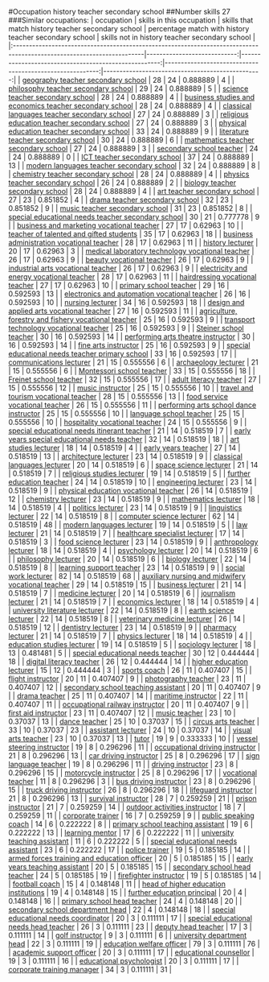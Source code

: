 #Occupation history teacher secondary school
##Number skills 27
###Similar occupations:
| occupation                                                                                                            |   skills in this occupation |   skills that match history teacher secondary school |   percentage match with history teacher secondary school |   skills not in history teacher secondary school |
|:----------------------------------------------------------------------------------------------------------------------|----------------------------:|-----------------------------------------------------:|---------------------------------------------------------:|-------------------------------------------------:|
| [geography teacher secondary school](geography_teacher_secondary_school.md)                                           |                          28 |                                                   24 |                                                 0.888889 |                                                4 |
| [philosophy teacher secondary school](philosophy_teacher_secondary_school.md)                                         |                          29 |                                                   24 |                                                 0.888889 |                                                5 |
| [science teacher secondary school](science_teacher_secondary_school.md)                                               |                          28 |                                                   24 |                                                 0.888889 |                                                4 |
| [business studies and economics teacher secondary school](business_studies_and_economics_teacher_secondary_school.md) |                          28 |                                                   24 |                                                 0.888889 |                                                4 |
| [classical languages teacher secondary school](classical_languages_teacher_secondary_school.md)                       |                          27 |                                                   24 |                                                 0.888889 |                                                3 |
| [religious education teacher secondary school](religious_education_teacher_secondary_school.md)                       |                          27 |                                                   24 |                                                 0.888889 |                                                3 |
| [physical education teacher secondary school](physical_education_teacher_secondary_school.md)                         |                          33 |                                                   24 |                                                 0.888889 |                                                9 |
| [literature teacher secondary school](literature_teacher_secondary_school.md)                                         |                          30 |                                                   24 |                                                 0.888889 |                                                6 |
| [mathematics teacher secondary school](mathematics_teacher_secondary_school.md)                                       |                          27 |                                                   24 |                                                 0.888889 |                                                3 |
| [secondary school teacher](secondary_school_teacher.md)                                                               |                          24 |                                                   24 |                                                 0.888889 |                                                0 |
| [ICT teacher secondary school](ICT_teacher_secondary_school.md)                                                       |                          37 |                                                   24 |                                                 0.888889 |                                               13 |
| [modern languages teacher secondary school](modern_languages_teacher_secondary_school.md)                             |                          32 |                                                   24 |                                                 0.888889 |                                                8 |
| [chemistry teacher secondary school](chemistry_teacher_secondary_school.md)                                           |                          28 |                                                   24 |                                                 0.888889 |                                                4 |
| [physics teacher secondary school](physics_teacher_secondary_school.md)                                               |                          26 |                                                   24 |                                                 0.888889 |                                                2 |
| [biology teacher secondary school](biology_teacher_secondary_school.md)                                               |                          28 |                                                   24 |                                                 0.888889 |                                                4 |
| [art teacher secondary school](art_teacher_secondary_school.md)                                                       |                          27 |                                                   23 |                                                 0.851852 |                                                4 |
| [drama teacher secondary school](drama_teacher_secondary_school.md)                                                   |                          32 |                                                   23 |                                                 0.851852 |                                                9 |
| [music teacher secondary school](music_teacher_secondary_school.md)                                                   |                          31 |                                                   23 |                                                 0.851852 |                                                8 |
| [special educational needs teacher secondary school](special_educational_needs_teacher_secondary_school.md)           |                          30 |                                                   21 |                                                 0.777778 |                                                9 |
| [business and marketing vocational teacher](business_and_marketing_vocational_teacher.md)                             |                          27 |                                                   17 |                                                 0.62963  |                                               10 |
| [teacher of talented and gifted students](teacher_of_talented_and_gifted_students.md)                                 |                          35 |                                                   17 |                                                 0.62963  |                                               18 |
| [business administration vocational teacher](business_administration_vocational_teacher.md)                           |                          28 |                                                   17 |                                                 0.62963  |                                               11 |
| [history lecturer](history_lecturer.md)                                                                               |                          20 |                                                   17 |                                                 0.62963  |                                                3 |
| [medical laboratory technology vocational teacher](medical_laboratory_technology_vocational_teacher.md)               |                          26 |                                                   17 |                                                 0.62963  |                                                9 |
| [beauty vocational teacher](beauty_vocational_teacher.md)                                                             |                          26 |                                                   17 |                                                 0.62963  |                                                9 |
| [industrial arts vocational teacher](industrial_arts_vocational_teacher.md)                                           |                          26 |                                                   17 |                                                 0.62963  |                                                9 |
| [electricity and energy vocational teacher](electricity_and_energy_vocational_teacher.md)                             |                          28 |                                                   17 |                                                 0.62963  |                                               11 |
| [hairdressing vocational teacher](hairdressing_vocational_teacher.md)                                                 |                          27 |                                                   17 |                                                 0.62963  |                                               10 |
| [primary school teacher](primary_school_teacher.md)                                                                   |                          29 |                                                   16 |                                                 0.592593 |                                               13 |
| [electronics and automation vocational teacher](electronics_and_automation_vocational_teacher.md)                     |                          26 |                                                   16 |                                                 0.592593 |                                               10 |
| [nursing lecturer](nursing_lecturer.md)                                                                               |                          34 |                                                   16 |                                                 0.592593 |                                               18 |
| [design and applied arts vocational teacher](design_and_applied_arts_vocational_teacher.md)                           |                          27 |                                                   16 |                                                 0.592593 |                                               11 |
| [agriculture, forestry and fishery vocational teacher](agriculture,_forestry_and_fishery_vocational_teacher.md)       |                          25 |                                                   16 |                                                 0.592593 |                                                9 |
| [transport technology vocational teacher](transport_technology_vocational_teacher.md)                                 |                          25 |                                                   16 |                                                 0.592593 |                                                9 |
| [Steiner school teacher](Steiner_school_teacher.md)                                                                   |                          30 |                                                   16 |                                                 0.592593 |                                               14 |
| [performing arts theatre instructor](performing_arts_theatre_instructor.md)                                           |                          30 |                                                   16 |                                                 0.592593 |                                               14 |
| [fine arts instructor](fine_arts_instructor.md)                                                                       |                          25 |                                                   16 |                                                 0.592593 |                                                9 |
| [special educational needs teacher primary school](special_educational_needs_teacher_primary_school.md)               |                          33 |                                                   16 |                                                 0.592593 |                                               17 |
| [communications lecturer](communications_lecturer.md)                                                                 |                          21 |                                                   15 |                                                 0.555556 |                                                6 |
| [archaeology lecturer](archaeology_lecturer.md)                                                                       |                          21 |                                                   15 |                                                 0.555556 |                                                6 |
| [Montessori school teacher](Montessori_school_teacher.md)                                                             |                          33 |                                                   15 |                                                 0.555556 |                                               18 |
| [Freinet school teacher](Freinet_school_teacher.md)                                                                   |                          32 |                                                   15 |                                                 0.555556 |                                               17 |
| [adult literacy teacher](adult_literacy_teacher.md)                                                                   |                          27 |                                                   15 |                                                 0.555556 |                                               12 |
| [music instructor](music_instructor.md)                                                                               |                          25 |                                                   15 |                                                 0.555556 |                                               10 |
| [travel and tourism vocational teacher](travel_and_tourism_vocational_teacher.md)                                     |                          28 |                                                   15 |                                                 0.555556 |                                               13 |
| [food service vocational teacher](food_service_vocational_teacher.md)                                                 |                          26 |                                                   15 |                                                 0.555556 |                                               11 |
| [performing arts school dance instructor](performing_arts_school_dance_instructor.md)                                 |                          25 |                                                   15 |                                                 0.555556 |                                               10 |
| [language school teacher](language_school_teacher.md)                                                                 |                          25 |                                                   15 |                                                 0.555556 |                                               10 |
| [hospitality vocational teacher](hospitality_vocational_teacher.md)                                                   |                          24 |                                                   15 |                                                 0.555556 |                                                9 |
| [special educational needs itinerant teacher](special_educational_needs_itinerant_teacher.md)                         |                          21 |                                                   14 |                                                 0.518519 |                                                7 |
| [early years special educational needs teacher](early_years_special_educational_needs_teacher.md)                     |                          32 |                                                   14 |                                                 0.518519 |                                               18 |
| [art studies lecturer](art_studies_lecturer.md)                                                                       |                          18 |                                                   14 |                                                 0.518519 |                                                4 |
| [early years teacher](early_years_teacher.md)                                                                         |                          27 |                                                   14 |                                                 0.518519 |                                               13 |
| [architecture lecturer](architecture_lecturer.md)                                                                     |                          23 |                                                   14 |                                                 0.518519 |                                                9 |
| [classical languages lecturer](classical_languages_lecturer.md)                                                       |                          20 |                                                   14 |                                                 0.518519 |                                                6 |
| [space science lecturer](space_science_lecturer.md)                                                                   |                          21 |                                                   14 |                                                 0.518519 |                                                7 |
| [religious studies lecturer](religious_studies_lecturer.md)                                                           |                          19 |                                                   14 |                                                 0.518519 |                                                5 |
| [further education teacher](further_education_teacher.md)                                                             |                          24 |                                                   14 |                                                 0.518519 |                                               10 |
| [engineering lecturer](engineering_lecturer.md)                                                                       |                          23 |                                                   14 |                                                 0.518519 |                                                9 |
| [physical education vocational teacher](physical_education_vocational_teacher.md)                                     |                          26 |                                                   14 |                                                 0.518519 |                                               12 |
| [chemistry lecturer](chemistry_lecturer.md)                                                                           |                          23 |                                                   14 |                                                 0.518519 |                                                9 |
| [mathematics lecturer](mathematics_lecturer.md)                                                                       |                          18 |                                                   14 |                                                 0.518519 |                                                4 |
| [politics lecturer](politics_lecturer.md)                                                                             |                          23 |                                                   14 |                                                 0.518519 |                                                9 |
| [linguistics lecturer](linguistics_lecturer.md)                                                                       |                          22 |                                                   14 |                                                 0.518519 |                                                8 |
| [computer science lecturer](computer_science_lecturer.md)                                                             |                          62 |                                                   14 |                                                 0.518519 |                                               48 |
| [modern languages lecturer](modern_languages_lecturer.md)                                                             |                          19 |                                                   14 |                                                 0.518519 |                                                5 |
| [law lecturer](law_lecturer.md)                                                                                       |                          21 |                                                   14 |                                                 0.518519 |                                                7 |
| [healthcare specialist lecturer](healthcare_specialist_lecturer.md)                                                   |                          17 |                                                   14 |                                                 0.518519 |                                                3 |
| [food science lecturer](food_science_lecturer.md)                                                                     |                          23 |                                                   14 |                                                 0.518519 |                                                9 |
| [anthropology lecturer](anthropology_lecturer.md)                                                                     |                          18 |                                                   14 |                                                 0.518519 |                                                4 |
| [psychology lecturer](psychology_lecturer.md)                                                                         |                          20 |                                                   14 |                                                 0.518519 |                                                6 |
| [philosophy lecturer](philosophy_lecturer.md)                                                                         |                          20 |                                                   14 |                                                 0.518519 |                                                6 |
| [biology lecturer](biology_lecturer.md)                                                                               |                          22 |                                                   14 |                                                 0.518519 |                                                8 |
| [learning support teacher](learning_support_teacher.md)                                                               |                          23 |                                                   14 |                                                 0.518519 |                                                9 |
| [social work lecturer](social_work_lecturer.md)                                                                       |                          82 |                                                   14 |                                                 0.518519 |                                               68 |
| [auxiliary nursing and midwifery vocational teacher](auxiliary_nursing_and_midwifery_vocational_teacher.md)           |                          29 |                                                   14 |                                                 0.518519 |                                               15 |
| [business lecturer](business_lecturer.md)                                                                             |                          21 |                                                   14 |                                                 0.518519 |                                                7 |
| [medicine lecturer](medicine_lecturer.md)                                                                             |                          20 |                                                   14 |                                                 0.518519 |                                                6 |
| [journalism lecturer](journalism_lecturer.md)                                                                         |                          21 |                                                   14 |                                                 0.518519 |                                                7 |
| [economics lecturer](economics_lecturer.md)                                                                           |                          18 |                                                   14 |                                                 0.518519 |                                                4 |
| [university literature lecturer](university_literature_lecturer.md)                                                   |                          22 |                                                   14 |                                                 0.518519 |                                                8 |
| [earth science lecturer](earth_science_lecturer.md)                                                                   |                          22 |                                                   14 |                                                 0.518519 |                                                8 |
| [veterinary medicine lecturer](veterinary_medicine_lecturer.md)                                                       |                          26 |                                                   14 |                                                 0.518519 |                                               12 |
| [dentistry lecturer](dentistry_lecturer.md)                                                                           |                          23 |                                                   14 |                                                 0.518519 |                                                9 |
| [pharmacy lecturer](pharmacy_lecturer.md)                                                                             |                          21 |                                                   14 |                                                 0.518519 |                                                7 |
| [physics lecturer](physics_lecturer.md)                                                                               |                          18 |                                                   14 |                                                 0.518519 |                                                4 |
| [education studies lecturer](education_studies_lecturer.md)                                                           |                          19 |                                                   14 |                                                 0.518519 |                                                5 |
| [sociology lecturer](sociology_lecturer.md)                                                                           |                          18 |                                                   13 |                                                 0.481481 |                                                5 |
| [special educational needs teacher](special_educational_needs_teacher.md)                                             |                          30 |                                                   12 |                                                 0.444444 |                                               18 |
| [digital literacy teacher](digital_literacy_teacher.md)                                                               |                          26 |                                                   12 |                                                 0.444444 |                                               14 |
| [higher education lecturer](higher_education_lecturer.md)                                                             |                          15 |                                                   12 |                                                 0.444444 |                                                3 |
| [sports coach](sports_coach.md)                                                                                       |                          26 |                                                   11 |                                                 0.407407 |                                               15 |
| [flight instructor](flight_instructor.md)                                                                             |                          20 |                                                   11 |                                                 0.407407 |                                                9 |
| [photography teacher](photography_teacher.md)                                                                         |                          23 |                                                   11 |                                                 0.407407 |                                               12 |
| [secondary school teaching assistant](secondary_school_teaching_assistant.md)                                         |                          20 |                                                   11 |                                                 0.407407 |                                                9 |
| [drama teacher](drama_teacher.md)                                                                                     |                          25 |                                                   11 |                                                 0.407407 |                                               14 |
| [maritime instructor](maritime_instructor.md)                                                                         |                          22 |                                                   11 |                                                 0.407407 |                                               11 |
| [occupational railway instructor](occupational_railway_instructor.md)                                                 |                          20 |                                                   11 |                                                 0.407407 |                                                9 |
| [first aid instructor](first_aid_instructor.md)                                                                       |                          23 |                                                   11 |                                                 0.407407 |                                               12 |
| [music teacher](music_teacher.md)                                                                                     |                          23 |                                                   10 |                                                 0.37037  |                                               13 |
| [dance teacher](dance_teacher.md)                                                                                     |                          25 |                                                   10 |                                                 0.37037  |                                               15 |
| [circus arts teacher](circus_arts_teacher.md)                                                                         |                          33 |                                                   10 |                                                 0.37037  |                                               23 |
| [assistant lecturer](assistant_lecturer.md)                                                                           |                          24 |                                                   10 |                                                 0.37037  |                                               14 |
| [visual arts teacher](visual_arts_teacher.md)                                                                         |                          23 |                                                   10 |                                                 0.37037  |                                               13 |
| [tutor](tutor.md)                                                                                                     |                          19 |                                                    9 |                                                 0.333333 |                                               10 |
| [vessel steering instructor](vessel_steering_instructor.md)                                                           |                          19 |                                                    8 |                                                 0.296296 |                                               11 |
| [occupational driving instructor](occupational_driving_instructor.md)                                                 |                          21 |                                                    8 |                                                 0.296296 |                                               13 |
| [car driving instructor](car_driving_instructor.md)                                                                   |                          25 |                                                    8 |                                                 0.296296 |                                               17 |
| [sign language teacher](sign_language_teacher.md)                                                                     |                          19 |                                                    8 |                                                 0.296296 |                                               11 |
| [driving instructor](driving_instructor.md)                                                                           |                          23 |                                                    8 |                                                 0.296296 |                                               15 |
| [motorcycle instructor](motorcycle_instructor.md)                                                                     |                          25 |                                                    8 |                                                 0.296296 |                                               17 |
| [vocational teacher](vocational_teacher.md)                                                                           |                          11 |                                                    8 |                                                 0.296296 |                                                3 |
| [bus driving instructor](bus_driving_instructor.md)                                                                   |                          23 |                                                    8 |                                                 0.296296 |                                               15 |
| [truck driving instructor](truck_driving_instructor.md)                                                               |                          26 |                                                    8 |                                                 0.296296 |                                               18 |
| [lifeguard instructor](lifeguard_instructor.md)                                                                       |                          21 |                                                    8 |                                                 0.296296 |                                               13 |
| [survival instructor](survival_instructor.md)                                                                         |                          28 |                                                    7 |                                                 0.259259 |                                               21 |
| [prison instructor](prison_instructor.md)                                                                             |                          21 |                                                    7 |                                                 0.259259 |                                               14 |
| [outdoor activities instructor](outdoor_activities_instructor.md)                                                     |                          18 |                                                    7 |                                                 0.259259 |                                               11 |
| [corporate trainer](corporate_trainer.md)                                                                             |                          16 |                                                    7 |                                                 0.259259 |                                                9 |
| [public speaking coach](public_speaking_coach.md)                                                                     |                          14 |                                                    6 |                                                 0.222222 |                                                8 |
| [primary school teaching assistant](primary_school_teaching_assistant.md)                                             |                          19 |                                                    6 |                                                 0.222222 |                                               13 |
| [learning mentor](learning_mentor.md)                                                                                 |                          17 |                                                    6 |                                                 0.222222 |                                               11 |
| [university teaching assistant](university_teaching_assistant.md)                                                     |                          11 |                                                    6 |                                                 0.222222 |                                                5 |
| [special educational needs assistant](special_educational_needs_assistant.md)                                         |                          23 |                                                    6 |                                                 0.222222 |                                               17 |
| [police trainer](police_trainer.md)                                                                                   |                          19 |                                                    5 |                                                 0.185185 |                                               14 |
| [armed forces training and education officer](armed_forces_training_and_education_officer.md)                         |                          20 |                                                    5 |                                                 0.185185 |                                               15 |
| [early years teaching assistant](early_years_teaching_assistant.md)                                                   |                          20 |                                                    5 |                                                 0.185185 |                                               15 |
| [secondary school head teacher](secondary_school_head_teacher.md)                                                     |                          24 |                                                    5 |                                                 0.185185 |                                               19 |
| [firefighter instructor](firefighter_instructor.md)                                                                   |                          19 |                                                    5 |                                                 0.185185 |                                               14 |
| [football coach](football_coach.md)                                                                                   |                          15 |                                                    4 |                                                 0.148148 |                                               11 |
| [head of higher education institutions](head_of_higher_education_institutions.md)                                     |                          19 |                                                    4 |                                                 0.148148 |                                               15 |
| [further education principal](further_education_principal.md)                                                         |                          20 |                                                    4 |                                                 0.148148 |                                               16 |
| [primary school head teacher](primary_school_head_teacher.md)                                                         |                          24 |                                                    4 |                                                 0.148148 |                                               20 |
| [secondary school department head](secondary_school_department_head.md)                                               |                          22 |                                                    4 |                                                 0.148148 |                                               18 |
| [special educational needs coordinator](special_educational_needs_coordinator.md)                                     |                          20 |                                                    3 |                                                 0.111111 |                                               17 |
| [special educational needs head teacher](special_educational_needs_head_teacher.md)                                   |                          26 |                                                    3 |                                                 0.111111 |                                               23 |
| [deputy head teacher](deputy_head_teacher.md)                                                                         |                          17 |                                                    3 |                                                 0.111111 |                                               14 |
| [golf instructor](golf_instructor.md)                                                                                 |                           9 |                                                    3 |                                                 0.111111 |                                                6 |
| [university department head](university_department_head.md)                                                           |                          22 |                                                    3 |                                                 0.111111 |                                               19 |
| [education welfare officer](education_welfare_officer.md)                                                             |                          79 |                                                    3 |                                                 0.111111 |                                               76 |
| [academic support officer](academic_support_officer.md)                                                               |                          20 |                                                    3 |                                                 0.111111 |                                               17 |
| [educational counsellor](educational_counsellor.md)                                                                   |                          19 |                                                    3 |                                                 0.111111 |                                               16 |
| [educational psychologist](educational_psychologist.md)                                                               |                          20 |                                                    3 |                                                 0.111111 |                                               17 |
| [corporate training manager](corporate_training_manager.md)                                                           |                          34 |                                                    3 |                                                 0.111111 |                                               31 |
